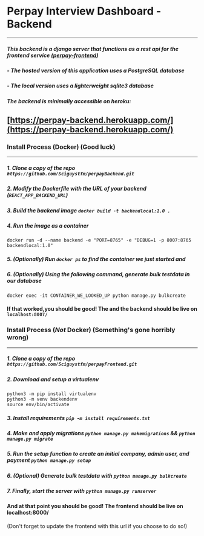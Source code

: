 # Perpay Interview Dashboard - Backend 
---
##### This backend is a django server that functions as a rest api for the frontend service (**[perpay-frontend](https://github.com/Sciguystfm/perpayFrontend)**)

&NewLine;
&NewLine;
##### - The hosted version of this application uses a PostgreSQL database
##### - The local version uses a lighterweight sqlite3 database
&NewLine;

##### The backend is minimally accessible on heroku:
## [https://perpay-backend.herokuapp.com/](https://perpay-backend.herokuapp.com/)

&NewLine;
&NewLine;
### Install Process (Docker) (Good luck)
---
##### 1. Clone a copy of the repo `https://github.com/Sciguystfm/perpayBackend.git`
##### 2. Modify the Dockerfile with the URL of your backend (`REACT_APP_BACKEND_URL`)
##### 3. Build the backend image `docker build -t backendlocal:1.0 .`
##### 4. Run the image as a container 
&NewLine;
```
docker run -d --name backend -e "PORT=8765" -e "DEBUG=1 -p 8007:8765 backendlocal:1.0"
```
##### 5. (Optionally) Run `docker ps` to find the container we just started and
##### 6. (Optionally) Using the following command, generate bulk testdata in our database
&NewLine;
```
docker exec -it CONTAINER_WE_LOOKED_UP python manage.py bulkcreate
```

#### If that worked,you should be good! The and the backend should be live on `localhost:8007/` 


&NewLine;
&NewLine;
### Install Process (*Not* Docker) (Something's gone horribly wrong)
---
##### 1. Clone a copy of the repo `https://github.com/Sciguystfm/perpayFrontend.git`
##### 2. Download and setup a virtualenv 
&NewLine;

```
python3 -m pip install virtualenv
python3 -m venv backendenv
source env/bin/activate
```
##### 3. Install requirements `pip -m install requirements.txt`
##### 4. Make and apply migrations `python manage.py makemigrations` && `python manage.py migrate`
##### 5. Run the setup function to create an initial company, admin user, and payment `python manage.py setup`
##### 6. (Optional) Generate bulk testdata with  `python manage.py bulkcreate`
##### 7. Finally, start the server with `python manage.py runserver`
&NewLine;

#### And at that point you should be good! The frontend should be live on localhost:8000/
(Don't forget to update the frontend with this url if you choose to do so!)
